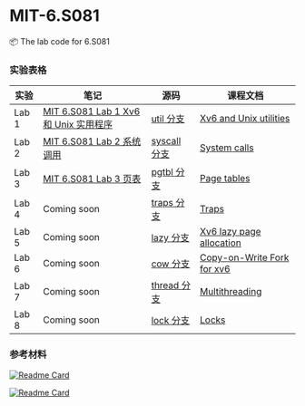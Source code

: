 # MIT-6.S081

📦 The lab code for 6.S081

### 实验表格

| 实验  | 笔记                                                                                       | 源码                                                               | 课程文档                                                                          |
| ----- | ------------------------------------------------------------------------------------------ | ------------------------------------------------------------------ | --------------------------------------------------------------------------------- |
| Lab 1 | [MIT 6.S081 Lab 1 Xv6 和 Unix 实用程序](https://yzhe819.github.io/posts/mit-6.s081-lab-1/) | [util 分支](https://github.com/yzhe819/MIT-6.S081/tree/util)       | [Xv6 and Unix utilities](https://pdos.csail.mit.edu/6.S081/2020/labs/util.html)   |
| Lab 2 | [MIT 6.S081 Lab 2 系统调用](https://yzhe819.github.io/posts/mit-6.s081-lab-2/)             | [syscall 分支](https://github.com/yzhe819/MIT-6.S081/tree/syscall) | [System calls](https://pdos.csail.mit.edu/6.828/2020/labs/syscall.html)           |
| Lab 3 | [MIT 6.S081 Lab 3 页表](https://yzhe819.github.io/posts/mit-6.s081-lab-3/)                 | [pgtbl 分支](https://github.com/yzhe819/MIT-6.S081/commits/pgtbl)  | [Page tables](https://pdos.csail.mit.edu/6.828/2020/labs/pgtbl.html)              |
| Lab 4 | Coming soon                                                                                | [traps 分支](https://github.com/yzhe819/MIT-6.S081/tree/traps)     | [Traps](https://pdos.csail.mit.edu/6.828/2020/labs/traps.html)                    |
| Lab 5 | Coming soon                                                                                | [lazy 分支](https://github.com/yzhe819/MIT-6.S081/tree/lazy)       | [Xv6 lazy page allocation](https://pdos.csail.mit.edu/6.828/2020/labs/lazy.html)  |
| Lab 6 | Coming soon                                                                                | [cow 分支](https://github.com/yzhe819/MIT-6.S081/tree/cow)         | [Copy-on-Write Fork for xv6](https://pdos.csail.mit.edu/6.828/2020/labs/cow.html) |
| Lab 7 | Coming soon                                                                                | [thread 分支](https://github.com/yzhe819/MIT-6.S081/tree/thread)   | [Multithreading](https://pdos.csail.mit.edu/6.828/2020/labs/thread.html)          |
| Lab 8 | Coming soon                                                                                | [lock 分支](https://github.com/yzhe819/MIT-6.S081/tree/lock)       | [Locks](https://pdos.csail.mit.edu/6.S081/2020/labs/lock.html)                    |

### 参考材料

[![Readme Card](https://github-readme-stats.vercel.app/api/pin/?username=huihongxiao&repo=MIT6.S081)](https://github.com/huihongxiao/MIT6.S081)

[![Readme Card](https://github-readme-stats.vercel.app/api/pin/?username=duguosheng&repo=6.S081-All-in-one)](https://github.com/duguosheng/6.S081-All-in-one)
